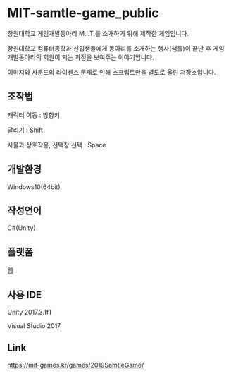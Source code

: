 # MIT-samtle-game_public
창원대학교 게임개발동아리 M.I.T.를 소개하기 위해 제작한 게임입니다.

창원대학교 컴퓨터공학과 신입생들에게 동아리를 소개하는 행사(샘틀)이 끝난 후
게임개발동아리의 회원이 되는 과정을 보여주는 이야기입니다.

이미지와 사운드의 라이센스 문제로 인해 스크립트만을 별도로 올린 저장소입니다.

## 조작법
캐릭터 이동 : 방향키

달리기 : Shift

사물과 상호작용, 선택창 선택 : Space

## 개발환경
Windows10(64bit)

## 작성언어
C#(Unity)

## 플랫폼
웹

## 사용 IDE
Unity 2017.3.1f1

Visual Studio 2017

## Link
https://mit-games.kr/games/2019SamtleGame/
